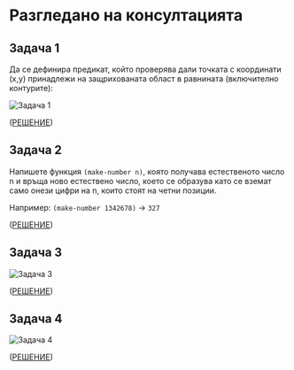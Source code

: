 Разгледано на консултацията
===========================

Задача 1
--------
Да се дефинира предикат, който проверява дали точката с координати (x,y) принадлежи на
защрихованата област в равнината (включително контурите):

![](https://rawgit.com/hristozov/fpkn1415/master/img/extra-1-1.png "Задача 1")

([РЕШЕНИЕ](01is-in-area.scm))

Задача 2
--------
Напишете функция `(make-number n)`, която получава естественото число n и връща ново естествено число, което се образува като се вземат само онези цифри на n, които стоят на четни позиции.

Например: `(make-number 1342678)` -> `327`

([РЕШЕНИЕ](02make-number.scm))

Задача 3
--------
![](https://rawgit.com/hristozov/fpkn1415/master/img/extra-1-3.png "Задача 3")

([РЕШЕНИЕ](03.scm))

Задача 4
--------
![](https://rawgit.com/hristozov/fpkn1415/master/img/extra-1-4.png "Задача 4")

([РЕШЕНИЕ](04.scm))
